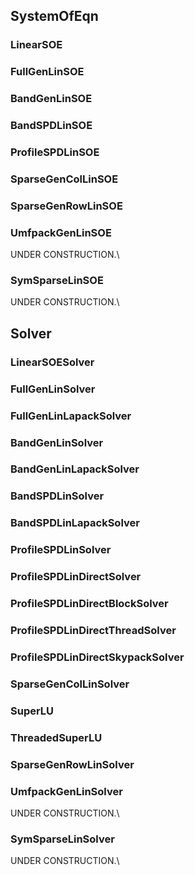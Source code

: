 ## **SystemOfEqn**

### **LinearSOE**

### FullGenLinSOE

### BandGenLinSOE

### BandSPDLinSOE

### ProfileSPDLinSOE

### SparseGenColLinSOE

### SparseGenRowLinSOE

### UmfpackGenLinSOE

UNDER CONSTRUCTION.\

### SymSparseLinSOE

UNDER CONSTRUCTION.\

## **Solver**

### **LinearSOESolver**

### **FullGenLinSolver**

### FullGenLinLapackSolver

### **BandGenLinSolver**

### BandGenLinLapackSolver

### **BandSPDLinSolver**

### BandSPDLinLapackSolver

### **ProfileSPDLinSolver**

### ProfileSPDLinDirectSolver

### ProfileSPDLinDirectBlockSolver

### ProfileSPDLinDirectThreadSolver

### ProfileSPDLinDirectSkypackSolver

### **SparseGenColLinSolver**

### SuperLU

### ThreadedSuperLU

### **SparseGenRowLinSolver**

### UmfpackGenLinSolver

UNDER CONSTRUCTION.\

### SymSparseLinSolver

UNDER CONSTRUCTION.\
